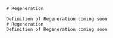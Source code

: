 
    # Regeneration

    Definition of Regeneration coming soon
    # Regeneration
    Definition of Regeneration coming soon